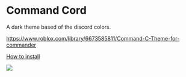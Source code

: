 # Command Cord

A dark theme based of the discord colors.

https://www.roblox.com/library/6673585811/Command-C-Theme-for-commander

[How to install](https://src.droprblx.com/commandcordinstall.mp4 "How to install")

![](https://src.droprblx.com/commandcordpreview.png)

